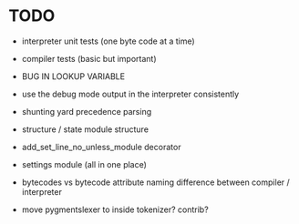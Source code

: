 TODO
======


 - interpreter unit tests (one byte code at a time)
 
 - compiler tests (basic but important)
 
 - BUG IN LOOKUP VARIABLE
 
 - use the debug mode output in the interpreter consistently
 - shunting yard precedence parsing
 - structure / state module structure
 - add_set_line_no_unless_module decorator
 - settings module (all in one place)
 - bytecodes vs bytecode attribute naming difference between compiler / interpreter
 - move pygmentslexer to inside tokenizer? contrib?